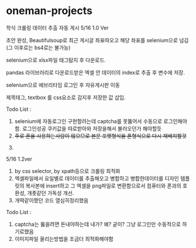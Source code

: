 # oneman-projects
학식 크롤링 데이터 추출 자동 게시
5/16 1.0 Ver

초안 완성, Beautifulsoup로 최근 게시글 좌표따오고
해당 좌표를 selenium으로 넘김(그 이후로는 bs4로는 불가능)

selenium으로 xlsx파일 태그탐지 후 다운로드.

pandas 라이브러리로 다운로드받은 엑셀 안 데이터의 index로 추출 후 변수에 저장.

selenium으로 에브리타임 로그인 후 자유게시판 이동

제목태그, textbox 를 css요소로 감지후 저장한 값 삽입.

Todo List : 
1. selenium에 자동로그인 구현할려는데 captcha를 못뚫어서 수동으로 로그인해야함.
로그인성공 쿠키값을 따로받아와 저장을해서 불러오던가 해야할듯
2. ~~주로 폰을 사용하는사람이 많으므로 본문 포멧형식을 폰형식으로 다시 재배치할것~~
3. ~~~코드진짜존나개떡같이짰다~~~


5/16 1.2ver

1. by css selector, by xpath등으로 크롤링 최적화
2. 엑셀파일에서 요일별로 데이터를 추출해오고 병합하고 병합한데이터를 디자인 템플릿의 복사본에 insert하고
그 엑셀을 png파일로 변환함으로서 컴퓨터와 폰과의 호환성, 개죳같던 가독성 개선.
3. 개떡같이짰던 코드 열심히정리했음

Todo List : 
1. captcha는 뚫을려면 돈내야하는데 내가? 왜? 굳이?
그냥 로그인만 수동적으로 하기로했음
2. 이미지파일 올리는방법을 조금더 최적화해야함
